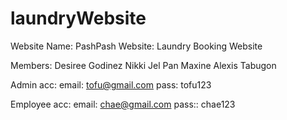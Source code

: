# laundryWebsite
Website Name: PashPash
Website: Laundry Booking Website

Members: 
Desiree Godinez
Nikki Jel Pan
Maxine Alexis Tabugon


Admin acc:
email: tofu@gmail.com
pass: tofu123

Employee acc:
email: chae@gmail.com
pass:: chae123